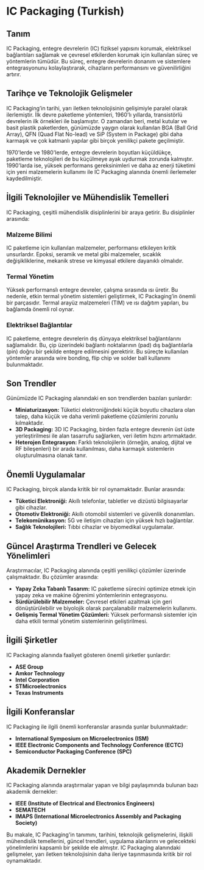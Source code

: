 # IC Packaging (Turkish)

## Tanım
IC Packaging, entegre devrelerin (IC) fiziksel yapısını korumak, elektriksel bağlantıları sağlamak ve çevresel etkilerden korumak için kullanılan süreç ve yöntemlerin tümüdür. Bu süreç, entegre devrelerin donanım ve sistemlere entegrasyonunu kolaylaştırarak, cihazların performansını ve güvenilirliğini artırır.

## Tarihçe ve Teknolojik Gelişmeler
IC Packaging’in tarihi, yarı iletken teknolojisinin gelişimiyle paralel olarak ilerlemiştir. İlk devre paketleme yöntemleri, 1960'lı yıllarda, transistörlü devrelerin ilk örnekleri ile başlamıştır. O zamandan beri, metal kutular ve basit plastik paketlerden, günümüzde yaygın olarak kullanılan BGA (Ball Grid Array), QFN (Quad Flat No-lead) ve SiP (System in Package) gibi daha karmaşık ve çok katmanlı yapılar gibi birçok yenilikçi pakete geçilmiştir.

1970'lerde ve 1980'lerde, entegre devrelerin boyutları küçüldükçe, paketleme teknolojileri de bu küçülmeye ayak uydurmak zorunda kalmıştır. 1990'larda ise, yüksek performans gereksinimleri ve daha az enerji tüketimi için yeni malzemelerin kullanımı ile IC Packaging alanında önemli ilerlemeler kaydedilmiştir.

## İlgili Teknolojiler ve Mühendislik Temelleri
IC Packaging, çeşitli mühendislik disiplinlerini bir araya getirir. Bu disiplinler arasında:

### Malzeme Bilimi
IC paketleme için kullanılan malzemeler, performansı etkileyen kritik unsurlardır. Epoksi, seramik ve metal gibi malzemeler, sıcaklık değişikliklerine, mekanik strese ve kimyasal etkilere dayanıklı olmalıdır.

### Termal Yönetim
Yüksek performanslı entegre devreler, çalışma sırasında ısı üretir. Bu nedenle, etkin termal yönetim sistemleri geliştirmek, IC Packaging’in önemli bir parçasıdır. Termal arayüz malzemeleri (TIM) ve ısı dağıtım yapıları, bu bağlamda önemli rol oynar.

### Elektriksel Bağlantılar
IC paketleme, entegre devrelerin dış dünyaya elektriksel bağlantılarını sağlamalıdır. Bu, çip üzerindeki bağlantı noktalarının (pad) dış bağlantılarla (pin) doğru bir şekilde entegre edilmesini gerektirir. Bu süreçte kullanılan yöntemler arasında wire bonding, flip chip ve solder ball kullanımı bulunmaktadır.

## Son Trendler
Günümüzde IC Packaging alanındaki en son trendlerden bazıları şunlardır:

- **Miniaturizasyon:** Tüketici elektroniğindeki küçük boyutlu cihazlara olan talep, daha küçük ve daha verimli paketleme çözümlerini zorunlu kılmaktadır.
- **3D Packaging:** 3D IC Packaging, birden fazla entegre devrenin üst üste yerleştirilmesi ile alan tasarrufu sağlarken, veri iletim hızını artırmaktadır.
- **Heterojen Entegrasyon:** Farklı teknolojilerin (örneğin, analog, dijital ve RF bileşenleri) bir arada kullanılması, daha karmaşık sistemlerin oluşturulmasına olanak tanır.

## Önemli Uygulamalar
IC Packaging, birçok alanda kritik bir rol oynamaktadır. Bunlar arasında:

- **Tüketici Elektroniği:** Akıllı telefonlar, tabletler ve dizüstü bilgisayarlar gibi cihazlar.
- **Otomotiv Elektroniği:** Akıllı otomobil sistemleri ve güvenlik donanımları.
- **Telekomünikasyon:** 5G ve iletişim cihazları için yüksek hızlı bağlantılar.
- **Sağlık Teknolojileri:** Tıbbi cihazlar ve biyomedikal uygulamalar.

## Güncel Araştırma Trendleri ve Gelecek Yönelimleri
Araştırmacılar, IC Packaging alanında çeşitli yenilikçi çözümler üzerinde çalışmaktadır. Bu çözümler arasında:

- **Yapay Zeka Tabanlı Tasarım:** IC paketleme sürecini optimize etmek için yapay zeka ve makine öğrenimi yöntemlerinin entegrasyonu.
- **Sürdürülebilir Malzemeler:** Çevresel etkileri azaltmak için geri dönüştürülebilir ve biyolojik olarak parçalanabilir malzemelerin kullanımı.
- **Gelişmiş Termal Yönetim Çözümleri:** Yüksek performanslı sistemler için daha etkili termal yönetim sistemlerinin geliştirilmesi.

## İlgili Şirketler
IC Packaging alanında faaliyet gösteren önemli şirketler şunlardır:

- **ASE Group**
- **Amkor Technology**
- **Intel Corporation**
- **STMicroelectronics**
- **Texas Instruments**

## İlgili Konferanslar
IC Packaging ile ilgili önemli konferanslar arasında şunlar bulunmaktadır:

- **International Symposium on Microelectronics (ISM)**
- **IEEE Electronic Components and Technology Conference (ECTC)**
- **Semiconductor Packaging Conference (SPC)**

## Akademik Dernekler
IC Packaging alanında araştırmalar yapan ve bilgi paylaşımında bulunan bazı akademik dernekler:

- **IEEE (Institute of Electrical and Electronics Engineers)**
- **SEMATECH**
- **IMAPS (International Microelectronics Assembly and Packaging Society)**

Bu makale, IC Packaging'in tanımını, tarihini, teknolojik gelişmelerini, ilişkili mühendislik temellerini, güncel trendleri, uygulama alanlarını ve gelecekteki yönelimlerini kapsamlı bir şekilde ele almıştır. IC Packaging alanındaki gelişmeler, yarı iletken teknolojisinin daha ileriye taşınmasında kritik bir rol oynamaktadır.